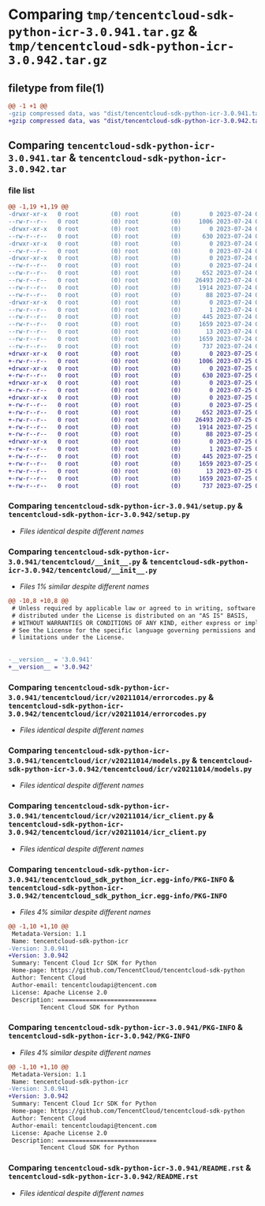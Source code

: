 # Comparing `tmp/tencentcloud-sdk-python-icr-3.0.941.tar.gz` & `tmp/tencentcloud-sdk-python-icr-3.0.942.tar.gz`

## filetype from file(1)

```diff
@@ -1 +1 @@
-gzip compressed data, was "dist/tencentcloud-sdk-python-icr-3.0.941.tar", last modified: Mon Jul 24 00:38:14 2023, max compression
+gzip compressed data, was "dist/tencentcloud-sdk-python-icr-3.0.942.tar", last modified: Tue Jul 25 04:19:25 2023, max compression
```

## Comparing `tencentcloud-sdk-python-icr-3.0.941.tar` & `tencentcloud-sdk-python-icr-3.0.942.tar`

### file list

```diff
@@ -1,19 +1,19 @@
-drwxr-xr-x   0 root         (0) root         (0)        0 2023-07-24 00:38:14.000000 tencentcloud-sdk-python-icr-3.0.941/
--rw-r--r--   0 root         (0) root         (0)     1006 2023-07-24 00:38:13.000000 tencentcloud-sdk-python-icr-3.0.941/setup.py
-drwxr-xr-x   0 root         (0) root         (0)        0 2023-07-24 00:38:14.000000 tencentcloud-sdk-python-icr-3.0.941/tencentcloud/
--rw-r--r--   0 root         (0) root         (0)      630 2023-07-24 00:38:13.000000 tencentcloud-sdk-python-icr-3.0.941/tencentcloud/__init__.py
-drwxr-xr-x   0 root         (0) root         (0)        0 2023-07-24 00:38:14.000000 tencentcloud-sdk-python-icr-3.0.941/tencentcloud/icr/
--rw-r--r--   0 root         (0) root         (0)        0 2023-07-24 00:38:13.000000 tencentcloud-sdk-python-icr-3.0.941/tencentcloud/icr/__init__.py
-drwxr-xr-x   0 root         (0) root         (0)        0 2023-07-24 00:38:14.000000 tencentcloud-sdk-python-icr-3.0.941/tencentcloud/icr/v20211014/
--rw-r--r--   0 root         (0) root         (0)        0 2023-07-24 00:38:13.000000 tencentcloud-sdk-python-icr-3.0.941/tencentcloud/icr/v20211014/__init__.py
--rw-r--r--   0 root         (0) root         (0)      652 2023-07-24 00:38:13.000000 tencentcloud-sdk-python-icr-3.0.941/tencentcloud/icr/v20211014/errorcodes.py
--rw-r--r--   0 root         (0) root         (0)    26493 2023-07-24 00:38:13.000000 tencentcloud-sdk-python-icr-3.0.941/tencentcloud/icr/v20211014/models.py
--rw-r--r--   0 root         (0) root         (0)     1914 2023-07-24 00:38:13.000000 tencentcloud-sdk-python-icr-3.0.941/tencentcloud/icr/v20211014/icr_client.py
--rw-r--r--   0 root         (0) root         (0)       88 2023-07-24 00:38:14.000000 tencentcloud-sdk-python-icr-3.0.941/setup.cfg
-drwxr-xr-x   0 root         (0) root         (0)        0 2023-07-24 00:38:14.000000 tencentcloud-sdk-python-icr-3.0.941/tencentcloud_sdk_python_icr.egg-info/
--rw-r--r--   0 root         (0) root         (0)        1 2023-07-24 00:38:14.000000 tencentcloud-sdk-python-icr-3.0.941/tencentcloud_sdk_python_icr.egg-info/dependency_links.txt
--rw-r--r--   0 root         (0) root         (0)      445 2023-07-24 00:38:14.000000 tencentcloud-sdk-python-icr-3.0.941/tencentcloud_sdk_python_icr.egg-info/SOURCES.txt
--rw-r--r--   0 root         (0) root         (0)     1659 2023-07-24 00:38:14.000000 tencentcloud-sdk-python-icr-3.0.941/tencentcloud_sdk_python_icr.egg-info/PKG-INFO
--rw-r--r--   0 root         (0) root         (0)       13 2023-07-24 00:38:14.000000 tencentcloud-sdk-python-icr-3.0.941/tencentcloud_sdk_python_icr.egg-info/top_level.txt
--rw-r--r--   0 root         (0) root         (0)     1659 2023-07-24 00:38:14.000000 tencentcloud-sdk-python-icr-3.0.941/PKG-INFO
--rw-r--r--   0 root         (0) root         (0)      737 2023-07-24 00:38:13.000000 tencentcloud-sdk-python-icr-3.0.941/README.rst
+drwxr-xr-x   0 root         (0) root         (0)        0 2023-07-25 04:19:25.000000 tencentcloud-sdk-python-icr-3.0.942/
+-rw-r--r--   0 root         (0) root         (0)     1006 2023-07-25 04:19:25.000000 tencentcloud-sdk-python-icr-3.0.942/setup.py
+drwxr-xr-x   0 root         (0) root         (0)        0 2023-07-25 04:19:25.000000 tencentcloud-sdk-python-icr-3.0.942/tencentcloud/
+-rw-r--r--   0 root         (0) root         (0)      630 2023-07-25 04:19:25.000000 tencentcloud-sdk-python-icr-3.0.942/tencentcloud/__init__.py
+drwxr-xr-x   0 root         (0) root         (0)        0 2023-07-25 04:19:25.000000 tencentcloud-sdk-python-icr-3.0.942/tencentcloud/icr/
+-rw-r--r--   0 root         (0) root         (0)        0 2023-07-25 04:19:25.000000 tencentcloud-sdk-python-icr-3.0.942/tencentcloud/icr/__init__.py
+drwxr-xr-x   0 root         (0) root         (0)        0 2023-07-25 04:19:25.000000 tencentcloud-sdk-python-icr-3.0.942/tencentcloud/icr/v20211014/
+-rw-r--r--   0 root         (0) root         (0)        0 2023-07-25 04:19:25.000000 tencentcloud-sdk-python-icr-3.0.942/tencentcloud/icr/v20211014/__init__.py
+-rw-r--r--   0 root         (0) root         (0)      652 2023-07-25 04:19:25.000000 tencentcloud-sdk-python-icr-3.0.942/tencentcloud/icr/v20211014/errorcodes.py
+-rw-r--r--   0 root         (0) root         (0)    26493 2023-07-25 04:19:25.000000 tencentcloud-sdk-python-icr-3.0.942/tencentcloud/icr/v20211014/models.py
+-rw-r--r--   0 root         (0) root         (0)     1914 2023-07-25 04:19:25.000000 tencentcloud-sdk-python-icr-3.0.942/tencentcloud/icr/v20211014/icr_client.py
+-rw-r--r--   0 root         (0) root         (0)       88 2023-07-25 04:19:25.000000 tencentcloud-sdk-python-icr-3.0.942/setup.cfg
+drwxr-xr-x   0 root         (0) root         (0)        0 2023-07-25 04:19:25.000000 tencentcloud-sdk-python-icr-3.0.942/tencentcloud_sdk_python_icr.egg-info/
+-rw-r--r--   0 root         (0) root         (0)        1 2023-07-25 04:19:25.000000 tencentcloud-sdk-python-icr-3.0.942/tencentcloud_sdk_python_icr.egg-info/dependency_links.txt
+-rw-r--r--   0 root         (0) root         (0)      445 2023-07-25 04:19:25.000000 tencentcloud-sdk-python-icr-3.0.942/tencentcloud_sdk_python_icr.egg-info/SOURCES.txt
+-rw-r--r--   0 root         (0) root         (0)     1659 2023-07-25 04:19:25.000000 tencentcloud-sdk-python-icr-3.0.942/tencentcloud_sdk_python_icr.egg-info/PKG-INFO
+-rw-r--r--   0 root         (0) root         (0)       13 2023-07-25 04:19:25.000000 tencentcloud-sdk-python-icr-3.0.942/tencentcloud_sdk_python_icr.egg-info/top_level.txt
+-rw-r--r--   0 root         (0) root         (0)     1659 2023-07-25 04:19:25.000000 tencentcloud-sdk-python-icr-3.0.942/PKG-INFO
+-rw-r--r--   0 root         (0) root         (0)      737 2023-07-25 04:19:25.000000 tencentcloud-sdk-python-icr-3.0.942/README.rst
```

### Comparing `tencentcloud-sdk-python-icr-3.0.941/setup.py` & `tencentcloud-sdk-python-icr-3.0.942/setup.py`

 * *Files identical despite different names*

### Comparing `tencentcloud-sdk-python-icr-3.0.941/tencentcloud/__init__.py` & `tencentcloud-sdk-python-icr-3.0.942/tencentcloud/__init__.py`

 * *Files 1% similar despite different names*

```diff
@@ -10,8 +10,8 @@
 # Unless required by applicable law or agreed to in writing, software
 # distributed under the License is distributed on an "AS IS" BASIS,
 # WITHOUT WARRANTIES OR CONDITIONS OF ANY KIND, either express or implied.
 # See the License for the specific language governing permissions and
 # limitations under the License.
 
 
-__version__ = '3.0.941'
+__version__ = '3.0.942'
```

### Comparing `tencentcloud-sdk-python-icr-3.0.941/tencentcloud/icr/v20211014/errorcodes.py` & `tencentcloud-sdk-python-icr-3.0.942/tencentcloud/icr/v20211014/errorcodes.py`

 * *Files identical despite different names*

### Comparing `tencentcloud-sdk-python-icr-3.0.941/tencentcloud/icr/v20211014/models.py` & `tencentcloud-sdk-python-icr-3.0.942/tencentcloud/icr/v20211014/models.py`

 * *Files identical despite different names*

### Comparing `tencentcloud-sdk-python-icr-3.0.941/tencentcloud/icr/v20211014/icr_client.py` & `tencentcloud-sdk-python-icr-3.0.942/tencentcloud/icr/v20211014/icr_client.py`

 * *Files identical despite different names*

### Comparing `tencentcloud-sdk-python-icr-3.0.941/tencentcloud_sdk_python_icr.egg-info/PKG-INFO` & `tencentcloud-sdk-python-icr-3.0.942/tencentcloud_sdk_python_icr.egg-info/PKG-INFO`

 * *Files 4% similar despite different names*

```diff
@@ -1,10 +1,10 @@
 Metadata-Version: 1.1
 Name: tencentcloud-sdk-python-icr
-Version: 3.0.941
+Version: 3.0.942
 Summary: Tencent Cloud Icr SDK for Python
 Home-page: https://github.com/TencentCloud/tencentcloud-sdk-python
 Author: Tencent Cloud
 Author-email: tencentcloudapi@tencent.com
 License: Apache License 2.0
 Description: ============================
         Tencent Cloud SDK for Python
```

### Comparing `tencentcloud-sdk-python-icr-3.0.941/PKG-INFO` & `tencentcloud-sdk-python-icr-3.0.942/PKG-INFO`

 * *Files 4% similar despite different names*

```diff
@@ -1,10 +1,10 @@
 Metadata-Version: 1.1
 Name: tencentcloud-sdk-python-icr
-Version: 3.0.941
+Version: 3.0.942
 Summary: Tencent Cloud Icr SDK for Python
 Home-page: https://github.com/TencentCloud/tencentcloud-sdk-python
 Author: Tencent Cloud
 Author-email: tencentcloudapi@tencent.com
 License: Apache License 2.0
 Description: ============================
         Tencent Cloud SDK for Python
```

### Comparing `tencentcloud-sdk-python-icr-3.0.941/README.rst` & `tencentcloud-sdk-python-icr-3.0.942/README.rst`

 * *Files identical despite different names*

